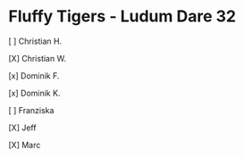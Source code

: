 # Fluffy Tigers - Ludum Dare 32

[ ] Christian H.

[X] Christian W.

[x] Dominik F.

[x] Dominik K.

[ ] Franziska 

[X] Jeff

[X] Marc
